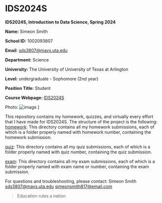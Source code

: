 # IDS2024S

**IDS2024S, Introduction to Data Science, Spring 2024**

**Name:** Simeon Smith 

**School ID:** 1002093807

**Email**: sds3807@mavs.uta.edu

**Department:** Science

**University:** The University of University of Texas at Arlington 

**Level:** undergraduate - Sophomore (2nd year) 

**Position Title:** Student

**Course Webpage:** [IDS2024S](cdslab.org/IDS2024S)

Photo:  ![image](https://github.com/Bigsimtrap/IDS2024S/assets/157654735/8bf7fcd9-3591-4487-9e33-d085b7dd4124)
]

This repository contains my homework, quizzes, and virtually every effort that I have made for IDS2024S. The structure of the project is the following:
[homework](./hw): 
This directory contains all my homework submissions, each of which is a folder properly named with homework number, containing the homework submission.

[quiz](.quiz): 
This directory contains all my quiz submissions, each of which is a folder properly named with quiz number, containing the quiz submission.

[exam](./exam): 
This directory contains all my exam submissions, each of which is a folder properly named with exam name or number, containing the exam submission.

For questions and troubleshooting, please contact:
Simeon Smith
sds3807@mavs.uta.edu
simeonsmith817@email.com

> Education rules a nation

